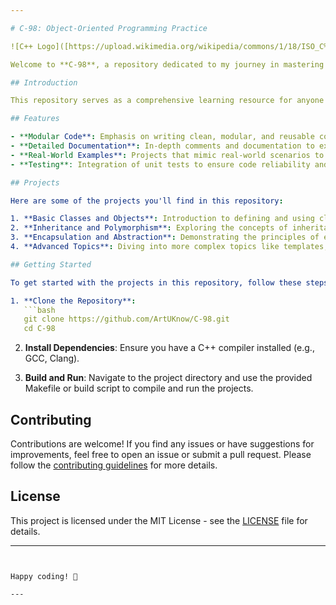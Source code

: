 ```yaml
---

# C-98: Object-Oriented Programming Practice

![C++ Logo]([https://upload.wikimedia.org/wikipedia/commons/1/18/ISO_C%2B%2B_Logo.svg](https://media.discordapp.net/attachments/1132614746449903737/1286756616611430512/undefined_image_-_2024-09-20T211636.124.png?ex=66ef10fc&is=66edbf7c&hm=7ecd5ef774b26e2ac9a9ed26046d1439200e1ed6209988848f457a60fc19c587&=&format=webp&quality=lossless&width=875&height=875))

Welcome to **C-98**, a repository dedicated to my journey in mastering Object-Oriented Programming (OOP) principles using C++. This collection of projects and exercises aims to demonstrate my understanding and application of core OOP concepts such as classes, inheritance, polymorphism, encapsulation, and more.

## Introduction

This repository serves as a comprehensive learning resource for anyone interested in honing their C++ OOP skills. Each project is designed to tackle specific aspects of OOP, providing clear examples and explanations to help you understand the underlying principles.

## Features

- **Modular Code**: Emphasis on writing clean, modular, and reusable code.
- **Detailed Documentation**: In-depth comments and documentation to explain the logic and design choices.
- **Real-World Examples**: Projects that mimic real-world scenarios to enhance practical understanding.
- **Testing**: Integration of unit tests to ensure code reliability and correctness.

## Projects

Here are some of the projects you'll find in this repository:

1. **Basic Classes and Objects**: Introduction to defining and using classes and objects.
2. **Inheritance and Polymorphism**: Exploring the concepts of inheritance and polymorphism.
3. **Encapsulation and Abstraction**: Demonstrating the principles of encapsulation and abstraction.
4. **Advanced Topics**: Diving into more complex topics like templates, exception handling, and smart pointers.

## Getting Started

To get started with the projects in this repository, follow these steps:

1. **Clone the Repository**:
   ```bash
   git clone https://github.com/ArtUKnow/C-98.git
   cd C-98
   ```

2. **Install Dependencies**:
   Ensure you have a C++ compiler installed (e.g., GCC, Clang).

3. **Build and Run**:
   Navigate to the project directory and use the provided Makefile or build script to compile and run the projects.

## Contributing

Contributions are welcome! If you find any issues or have suggestions for improvements, feel free to open an issue or submit a pull request. Please follow the [contributing guidelines](CONTRIBUTING.md) for more details.

## License

This project is licensed under the MIT License - see the [LICENSE](LICENSE) file for details.

---
```


Happy coding! 🚀

---
